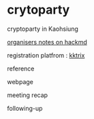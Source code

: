 # crytoparty
cryptoparty in Kaohsiung

[organisers notes on hackmd](https://hackmd.io/GYJgDAJgpgHCDGBaAnFALMxa0HYKJmAmEQFZiBmC4YKENGCIA===?view#) 

registration platfrom : [kktrix](http://twngo.kktix.cc/)

reference

webpage 

meeting recap

following-up

